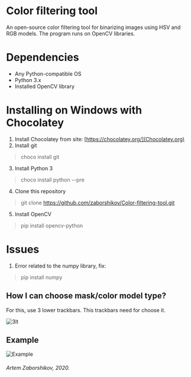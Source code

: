 # Color filtering tool
An open-source color filtering tool for binarizing images using HSV and RGB models. The program runs on OpenCV libraries.

# Dependencies

* Any Python-compatible OS
* Python 3.x
* Installed OpenCV library

# Installing on Windows with Chocolatey

1. Install Chocolatey from site: [https://chocolatey.org/](Chocolatey.org)
2. Install git

> choco install git

3. Install Python 3

> choco install python --pre

4. Clone this repository

> git clone https://github.com/zaborshikov/Color-filtering-tool.git

5. Install OpenCV

> pip install opencv-python

# Issues

1. Error related to the numpy library, fix:

> pip install numpy

## How I can choose mask/color model type?
For this, use 3 lower trackbars. This trackbars need for choose it.

![3lt](https://camo.githubusercontent.com/71d67423e20d0dd33a0e51dc325d336d50f3e2eb/68747470733a2f2f73756e392d31332e757365726170692e636f6d2f45504a444d5f336f6d3078437033616d4d6b6c5343427047587353695a7662556b39523458412f38477450612d37614150552e6a7067)

## Example
![Example](https://sun9-18.userapi.com/hBJ_Dabo8m5XefSuQzQjWHSSjIBI8CpBhZmToQ/wM3a5mAcovM.jpg)

###### Artem Zaborshikov, 2020. 
